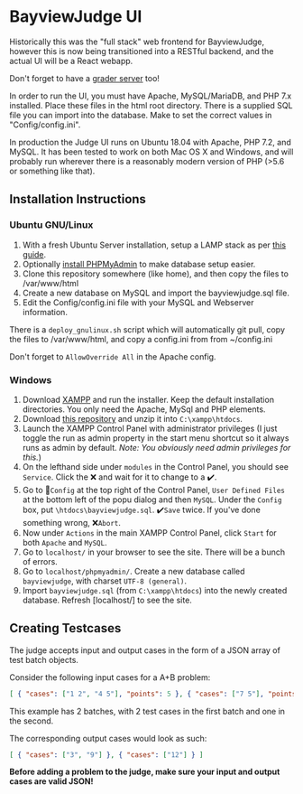 # BayviewJudge UI

Historically this was the "full stack" web frontend for BayviewJudge, however this is now being transitioned into a RESTful backend, and the actual UI will be a React webapp.

Don't forget to have a [grader server][1] too!

In order to run the UI, you must have Apache, MySQL/MariaDB, and PHP 7.x installed. Place these files in the html root directory. There is a supplied SQL file you can import into the database. Make to set the correct values in "Config/config.ini".

In production the Judge UI runs on Ubuntu 18.04 with Apache, PHP 7.2, and MySQL. It has been tested to work on both Mac OS X and Windows, and will probably run wherever there is 
a reasonably modern version of PHP (>5.6 or something like that).

## Installation Instructions

### Ubuntu GNU/Linux
1. With a fresh Ubuntu Server installation, setup a LAMP stack as per [this guide][4].
2. Optionally [install PHPMyAdmin][5] to make database setup easier.
3. Clone this repository somewhere (like home), and then copy the files to /var/www/html
4. Create a new database on MySQL and import the bayviewjudge.sql file.
5. Edit the Config/config.ini file with your MySQL and Webserver information.

There is a `deploy_gnulinux.sh` script which will automatically git pull, copy the files to /var/www/html, and copy a config.ini from from ~/config.ini

Don't forget to `AllowOverride All` in the Apache config.

### Windows
1. Download [XAMPP][2] and run the installer. Keep the default installation directories. You only need the Apache, MySql and PHP elements.
2. Download [this repository][3] and unzip it into `C:\xampp\htdocs`.
3. Launch the XAMPP Control Panel with administrator privileges (I just toggle the run as admin property in the start menu shortcut so it always runs as admin by default. *Note: You obviously need admin privileges for this.*)
4. On the lefthand side under `modules` in the Control Panel, you should see `Service`. Click the :x: and wait for it to change to a :heavy_check_mark:.
5. Go to :wrench:`Config` at the top right of the Control Panel, `User Defined Files` at the bottom left of the popu dialog and then `MySQL`. Under the `Config` box, put `\htdocs\bayviewjudge.sql`. :heavy_check_mark:`Save` twice. If you've done something wrong, :x:`Abort`.
6. Now under `Actions` in the main XAMPP Control Panel, click `Start` for both `Apache` and `MySQL`.
7. Go to `localhost/` in your browser to see the site. There will be a bunch of errors.
8. Go to `localhost/phpmyadmin/`. Create a new database called `bayviewjudge`, with charset `UTF-8 (general)`.
9. Import `bayviewjudge.sql` (from `C:\xampp\htdocs`) into the newly created database. Refresh [localhost/] to see the site.

## Creating Testcases

The judge accepts input and output cases in the form of a JSON array of test batch objects.

Consider the following input cases for a A+B problem:
```json
[ { "cases": ["1 2", "4 5"], "points": 5 }, { "cases": ["7 5"], "points": 5 } ]
```
This example has 2 batches, with 2 test cases in the first batch and one in the second.

The corresponding output cases would look as such:
```json
[ { "cases": ["3", "9"] }, { "cases": ["12"] } ]
```

**Before adding a problem to the judge, make sure your input and output cases are valid JSON!**


[1]: https://github.com/BayviewComputerClub/BayviewJudge-Grader
[2]: https://www.apachefriends.org/download.html
[3]: https://github.com/BayviewComputerClub/BayviewJudge-UI/archive/master.zip
[4]: https://www.digitalocean.com/community/tutorials/how-to-install-linux-apache-mysql-php-lamp-stack-ubuntu-18-04
[5]: https://www.digitalocean.com/community/tutorials/how-to-install-and-secure-phpmyadmin-on-ubuntu-18-04
